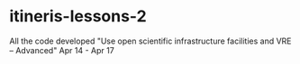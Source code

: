 # itineris-lessons-2
All the code developed "Use open scientific infrastructure facilities and VRE – Advanced" Apr 14 - Apr 17
